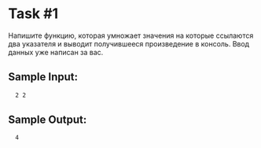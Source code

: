 # Task #1
Напишите функцию, которая умножает значения на которые ссылаются два указателя и выводит получившееся произведение в консоль. Ввод данных уже написан за вас.

## Sample Input:
```bash
  2 2
```

## Sample Output:

```bash   
  4
```
